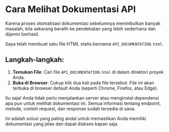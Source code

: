 # Cara Melihat Dokumentasi API

Karena proses otomatisasi dokumentasi sebelumnya menimbulkan banyak masalah, kita sekarang beralih ke pendekatan yang lebih sederhana dan dijamin berhasil.

Saya telah membuat satu file HTML statis bernama `API_DOCUMENTATION.html`.

## Langkah-langkah:

1.  **Temukan File**: Cari file `API_DOCUMENTATION.html` di dalam direktori proyek Anda.
2.  **Buka di Browser**: Cukup klik dua kali pada file tersebut. File ini akan terbuka di browser default Anda (seperti Chrome, Firefox, atau Edge).

Itu saja! Anda tidak perlu menjalankan server atau menginstal dependensi apa pun untuk melihat dokumentasi ini. Semua informasi tentang endpoint, metode, contoh request, dan response sudah tersedia di sana.

Ini adalah solusi yang paling andal untuk memastikan Anda memiliki dokumentasi yang jelas dan dapat diakses kapan saja.
